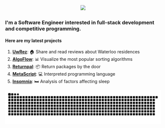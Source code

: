 <h1 align="center">
    <img src="https://readme-typing-svg.herokuapp.com/?font=Righteous&size=35&center=true&vCenter=true&width=500&height=70&duration=4000&lines=Good+Morning!+☕;+I'm+Geoffrey!;" />
</h1>

<h3> 
    I'm a Software Engineer interested in full-stack development and competitive programming.
</h3>
<h4>
Here are my latest projects
</h4>

1. **[UwRez](https://github.com/LGeoff31/uwdorm)**:               🏠 Share and read reviews about Waterloo residences
2. **[AlgoFlow](https://github.com/LGeoff31/AlgoFlow)**:          📊 Visualize the most popular sorting algorithms
3. **[Returnpal](https://github.com/LGeoff31/returnPal)**:        📦 Return packages by the door
4. **[MetaScript](https://github.com/LGeoff31/MetaScript)**:      💻 Interpreted programming language
5. **[Insomnia](https://github.com/LGeoff31/insomnia2)**:         🛏️ Analysis of factors affecting sleep
<img alt="snake eating my contributions" src="https://raw.githubusercontent.com/lgeoff31/lgeoff31/output/github-contribution-grid-snake.svg" />
